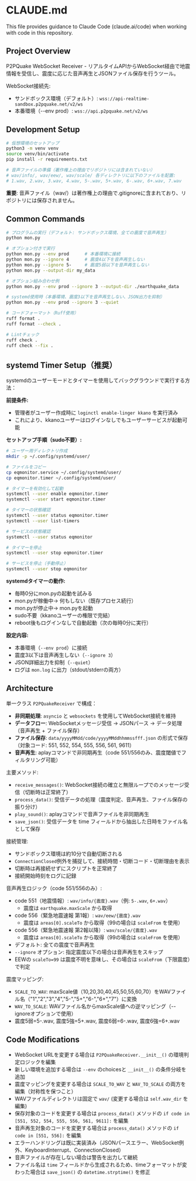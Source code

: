 # CLAUDE.md

This file provides guidance to Claude Code (claude.ai/code) when working with code in this repository.

## Project Overview

P2PQuake WebSocket Receiver - リアルタイムAPIからWebSocket経由で地震情報を受信し、震度に応じた音声再生とJSONファイル保存を行うツール。

WebSocket接続先:
- サンドボックス環境（デフォルト）: `wss://api-realtime-sandbox.p2pquake.net/v2/ws`
- 本番環境（--env prod）: `wss://api.p2pquake.net/v2/ws`

## Development Setup

```bash
# 仮想環境のセットアップ
python3 -m venv venv
source venv/bin/activate
pip install -r requirements.txt

# 音声ファイルの準備（著作権上の理由でリポジトリには含まれていない）
# wav/info/, wav/eew/, wav/scale/ 各ディレクトリに以下のファイルを配置:
# 1.wav, 2.wav, 3.wav, 4.wav, 5-.wav, 5+.wav, 6-.wav, 6+.wav, 7.wav
```

**重要**: 音声ファイル（wav/）は著作権上の理由で.gitignoreに含まれており、リポジトリには保存されません。

## Common Commands

```bash
# プログラムの実行（デフォルト: サンドボックス環境、全ての震度で音声再生）
python mon.py

# オプション付きで実行
python mon.py --env prod      # 本番環境に接続
python mon.py --ignore 4      # 震度4以下を音声再生しない
python mon.py --ignore 5-     # 震度5弱以下を音声再生しない
python mon.py --output-dir my_data

# オプション組み合わせ例
python mon.py --env prod --ignore 3 --output-dir ./earthquake_data

# systemd使用時（本番環境、震度3以下を音声再生しない、JSON出力を抑制）
python mon.py --env prod --ignore 3 --quiet

# コードフォーマット（Ruff使用）
ruff format .
ruff format --check .

# Lintチェック
ruff check .
ruff check --fix .
```

## systemd Timer Setup（推奨）

systemdのユーザーモードとタイマーを使用してバックグラウンドで実行する方法：

**前提条件:**
- 管理者がユーザー作成時に `loginctl enable-linger kkano` を実行済み
- これにより、kkanoユーザーはログインなしでもユーザーサービスが起動可能

**セットアップ手順（sudo不要）:**

```bash
# ユーザー用ディレクトリ作成
mkdir -p ~/.config/systemd/user/

# ファイルをコピー
cp eqmonitor.service ~/.config/systemd/user/
cp eqmonitor.timer ~/.config/systemd/user/

# タイマーを有効化して起動
systemctl --user enable eqmonitor.timer
systemctl --user start eqmonitor.timer

# タイマーの状態確認
systemctl --user status eqmonitor.timer
systemctl --user list-timers

# サービスの状態確認
systemctl --user status eqmonitor

# タイマーを停止
systemctl --user stop eqmonitor.timer

# サービスを停止（手動停止）
systemctl --user stop eqmonitor
```

**systemdタイマーの動作:**
- 毎時0分にmon.pyの起動を試みる
- mon.pyが稼働中→ 何もしない（既存プロセス続行）
- mon.pyが停止中→ mon.pyを起動
- sudo不要（kkanoユーザーの権限で完結）
- reboot後もログインなしで自動起動（次の毎時0分に実行）

**設定内容:**
- 本番環境（`--env prod`）に接続
- 震度3以下は音声再生しない（`--ignore 3`）
- JSON詳細出力を抑制（`--quiet`）
- ログは `mon.log` に出力（stdout/stderrの両方）

## Architecture

単一クラス `P2PQuakeReceiver` で構成：

- **非同期処理**: `asyncio` と `websockets` を使用してWebSocket接続を維持
- **データフロー**: WebSocketメッセージ受信 → JSONパース → データ処理（音声再生 + ファイル保存）
- **ファイル保存**: `data/yyyyMMdd/code/yyyyMMddhhmmssfff.json` の形式で保存（対象コード: 551, 552, 554, 555, 556, 561, 9611）
- **音声再生**: aplayコマンドで非同期再生（code 551/556のみ、震度閾値でフィルタリング可能）

主要メソッド:
- `receive_messages()`: WebSocket接続の確立と無限ループでのメッセージ受信（切断時は正常終了）
- `process_data()`: 受信データの処理（震度判定、音声再生、ファイル保存の振り分け）
- `play_sound()`: aplayコマンドで音声ファイルを非同期再生
- `save_json()`: 受信データを time フィールドから抽出した日時をファイル名として保存

接続管理:
- サンドボックス環境は約10分で自動切断される
- `ConnectionClosed`例外を捕捉して、接続時間・切断コード・切断理由を表示
- 切断時は再接続せずにスクリプトを正常終了
- 接続開始時刻をログに記録

音声再生ロジック（code 551/556のみ）:
- code 551（地震情報）: `wav/info/{震度}.wav`（例: `5-.wav`, `6+.wav`）
  - 震度は `earthquake.maxScale` から取得
- code 556（緊急地震速報 第1報）: `wav/eew/{震度}.wav`
  - 震度は `areas[0].scaleTo` から取得（99の場合は `scaleFrom` を使用）
- code 556（緊急地震速報 第2報以降）: `wav/scale/{震度}.wav`
  - 震度は `areas[0].scaleTo` から取得（99の場合は `scaleFrom` を使用）
- デフォルト: 全ての震度で音声再生
- `--ignore` オプション: 指定震度以下の場合は音声再生をスキップ
- EEWの `scaleTo=99` は震度不明を意味し、その場合は `scaleFrom`（下限震度）で判定

震度マッピング:
- `SCALE_TO_WAV`: maxScale値（10,20,30,40,45,50,55,60,70）をWAVファイル名（"1","2","3","4","5-","5+","6-","6+","7"）に変換
- `WAV_TO_SCALE`: WAVファイル名からmaxScale値への逆マッピング（--ignoreオプションで使用）
- 震度5弱=5-.wav, 震度5強=5+.wav, 震度6弱=6-.wav, 震度6強=6+.wav

## Code Modifications

- WebSocket URLを変更する場合は `P2PQuakeReceiver.__init__()` の環境判定ロジックを編集
- 新しい環境を追加する場合は `--env` のchoicesと `__init__()` の条件分岐を追加
- 震度マッピングを変更する場合は `SCALE_TO_WAV` と `WAV_TO_SCALE` の両方を編集（対称性を保つこと）
- WAVファイルディレクトリは固定で `wav/` (変更する場合は `self.wav_dir` を編集)
- 保存対象のコードを変更する場合は `process_data()` メソッドの `if code in [551, 552, 554, 555, 556, 561, 9611]:` を編集
- 音声再生対象のコードを変更する場合は `process_data()` メソッドの `if code in [551, 556]:` を編集
- エラーハンドリングは既に実装済み（JSONパースエラー、WebSocket例外、KeyboardInterrupt、ConnectionClosed）
- 音声ファイルが存在しない場合は警告を出力して継続
- ファイル名は `time` フィールドから生成されるため、timeフォーマットが変わった場合は `save_json()` の `datetime.strptime()` を修正
